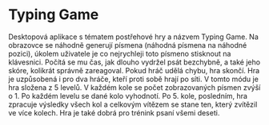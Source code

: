 # Typing Game
Desktopová aplikace s tématem postřehové hry a názvem Typing Game. 
Na obrazovce se náhodně generují písmena (náhodná písmena na náhodné pozici), úkolem uživatele je co nejrychleji toto písmeno stisknout na klávesnici. Počítá se mu čas, jak dlouho vydržel psát bezchybně, a také jeho skóre, kolikrát správně zareagoval. Pokud hráč udělá chybu, hra skončí.
Hra je uzpůsobená i pro dva hráče, kteří proti sobě hrají po síti. V tomto módu je hra složena z 5 levelů. V každém kole se počet zobrazovaných písmen zvýší o 1. Po každém levelu se dané kolo vyhodnotí. Po 5. kole, posledním, hra zpracuje výsledky všech kol a celkovým vítězem se stane ten, který zvítězil ve více kolech. 
Hra je také dobrá pro trénink psaní všemi deseti.
